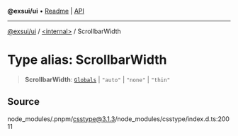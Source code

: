 **@exsui/ui** • [Readme](../../README.md) \| [API](../../globals.md)

***

[@exsui/ui](../../README.md) / [\<internal\>](../README.md) / ScrollbarWidth

# Type alias: ScrollbarWidth

> **ScrollbarWidth**: [`Globals`](Globals.md) \| `"auto"` \| `"none"` \| `"thin"`

## Source

node\_modules/.pnpm/csstype@3.1.3/node\_modules/csstype/index.d.ts:20011
